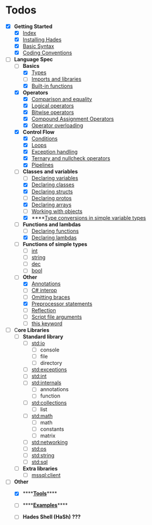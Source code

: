 # Todos

* [x] **Getting Started**
  * [x] [Index](../getting-started/)
  * [x] [Installing Hades](../getting-started/installing-hades.md)
  * [x] [Basic Syntax](../getting-started/basic-syntax.md)
  * [x] [Coding Conventions](../getting-started/coding-conventions.md)
* [ ] **Language Spec**
  * [ ] **Basics**
    * [x] [Types](../language-spec/basics/types.md)
    * [ ] [Imports and libraries]()
    * [x] [Built-in functions](../language-spec/basics/built-in-functions.md)
  * [x] **Operators**
    * [x] [Comparison and equality](../language-spec/operators/comparison-and-equality.md)
    * [x] [Logical operators](../language-spec/operators/logical-operators.md)
    * [x] [Bitwise operators](../language-spec/operators/bitwise-operators.md)
    * [x] [Compound Assignment Operators](../language-spec/operators/compound-assignment-operators.md)
    * [x] [Operator overloading](../language-spec/operators/operator-overloading.md)
  * [x] **Control Flow**
    * [x] [Conditions](../language-spec/control-flow/conditions.md)
    * [x] [Loops](../language-spec/control-flow/loops.md)
    * [x] [Exception handling](../language-spec/control-flow/exception-handling.md)
    * [x] [Ternary and nullcheck operators](../language-spec/control-flow/ternary-and-nullcheck-operators.md)
    * [x] [Pipelines](../language-spec/control-flow/pipelines.md)
  * [ ] **Classes** **and variables**
    * [ ] [Declaring variables](../language-spec/classes-and-variables/declaring-variables.md)
    * [x] [Declaring classes](../language-spec/classes-and-variables/declaring-classes.md)
    * [x] [Declaring structs](../language-spec/classes-and-variables/declaring-structs.md)
    * [ ] [Declaring protos](../language-spec/classes-and-variables/declaring-protos.md)
    * [x] [Declaring arrays](../language-spec/classes-and-variables/declaring-arrays.md)
    * [ ] [Working with objects]()
    * [x] \*\*\*\*[Type conversions in simple variable types](../language-spec/classes-and-variables/type-conversions-in-simple-variable-types.md)
  * [ ] **Functions and lambdas**
    * [ ] [Declaring functions](../language-spec/functions-and-lambdas/declaring-functions.md)
    * [x] [Declaring lambdas]()
  * [ ] **Functions of simple types** 
    * [ ] [int](../language-spec/functions-of-simple-types/int.md)
    * [ ] [string](../language-spec/functions-of-simple-types/string.md)
    * [ ] [dec](../language-spec/functions-of-simple-types/dec.md)
    * [ ] [bool](../language-spec/functions-of-simple-types/bool.md)
  * [ ] **Other**
    * [x] [Annotations](../language-spec/other/annotations.md)
    * [ ] [C\# interop](../language-spec/other/c-interop.md)
    * [ ] [Omitting braces]()
    * [x] [Preprocessor statements](../language-spec/other/preprocessor-statements.md)
    * [ ] [Reflection](../language-spec/other/reflection.md)
    * [ ] [Script file arguments](../language-spec/other/script-file-arguments.md)
    * [ ] [this keyword](../language-spec/other/this-keyword.md)
* [ ] C**ore Libraries**
  * [ ] **Standard library**
    * [ ] [std:io](../core-libraries/standard-library/console/)
      * [ ] console
      * [ ] file
      * [ ] directory
    * [ ] [std:exceptions](../core-libraries/standard-library/std-exceptions.md)
    * [ ] [std:int](../core-libraries/standard-library/std-int.md)
    * [ ] [std:internals](../core-libraries/standard-library/internals/)
      * [ ] annotations
      * [ ] function
    * [ ] [std:collections](../core-libraries/standard-library/list/)
      * [ ] list
    * [ ] [std:math](../core-libraries/standard-library/math/)
      * [ ] math
      * [ ] constants
      * [ ] matrix
    * [ ] [std:networking](../core-libraries/standard-library/std-networking.md)
    * [ ] [std:os](../core-libraries/standard-library/os.md)
    * [ ] [std:string](../core-libraries/standard-library/string.md)
    * [ ] [std:sql](../core-libraries/standard-library/std-sql.md)
  * [ ] **Extra libraries**
    * [ ] [mssql:client](../core-libraries/extra-libraries/mssql-client.md)
* [ ] **Other**
  * [x] \*\*\*\*[**Tools**](tools.md)\*\*\*\*
  * [ ] \*\*\*\*[**Examples**](examples.md)\*\*\*\*
  * [ ] **Hades Shell \(HaSh\) ???**

